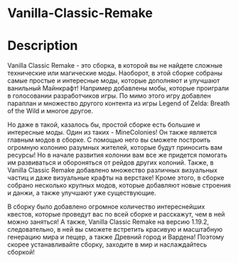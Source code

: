 # Vanilla-Classic-Remake

# Description 

Vanilla Classic Remake - это сборка, в которой вы не найдете сложные технические или магические моды. Наоборот, в этой сборке собраны самые простые и интересные моды, которые дополняют и улучшают ванильный Майнкрафт! Например добавлены мобы, которые проиграли в голосовании разработчиков игры. По мимо этого игру добавлен параплан и множество другого контента из игры Legend of Zelda: Breath of the Wild и многое другое.

Но даже в такой, казалось бы, простой сборке есть большие и интересные моды. Один из таких - MineColonies! Он также является главным модов в сборке. С помощью него вы сможете построить огромную колонию разумных жителей, которые будут приносить вам ресурсы! Но в начале развития колонии вам все же придется помогать им развиваться и обороняться от рейдов других колоний. Также, в Vanilla Classic Remake добавлено множество различных визуальных частиц и даже визуальные крафты на верстаке! Кроме этого, в сборке собрано несколько крупных модов, которые добавляют новые строения и данжи, а также улучшают уже существующие.

В сборку было добавлено огромное количество интереснейших квестов, которые проведут вас по всей сборке и расскажут, чем в ней можно заняться! А также, Vanilla Classic Remake на версию 1.19.2, следовательно, в ней вы сможете встретить красивую и масштабную генерацию мира и пещер, а также Древний город и Вардена! Поэтому скорее устанавливайте сборку, заходите в мир и наслаждайтесь сборкой!
